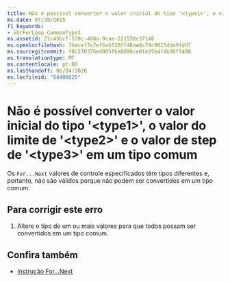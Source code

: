 ```yaml
---
title: Não é possível converter o valor inicial do tipo '<type1>', o valor do limite de '<type2>' e o valor de step de '<type3>' em um tipo comum
ms.date: 07/20/2015
f1_keywords:
- vbrForLoop_CommonType3
ms.assetid: 21c45bcf-539c-488a-9cae-221558c37146
ms.openlocfilehash: 7becef7a7ef6abf20ff48aa8c74c0015dda9fdd7
ms.sourcegitcommit: f8c270376ed905f6a8896ce0fe25b4f4b38ff498
ms.translationtype: MT
ms.contentlocale: pt-BR
ms.lasthandoff: 06/04/2020
ms.locfileid: "84400829"
---
```

# <a name="cannot-convert-start-value-of-type-type1-limit-value-of-type2-and-step-value-of-type3-to-a-common-type"></a>Não é possível converter o valor inicial do tipo '\<type1>', o valor do limite de '\<type2>' e o valor de step de '\<type3>' em um tipo comum
Os `For...Next` valores de controle especificados têm tipos diferentes e, portanto, não são válidos porque não podem ser convertidos em um tipo comum.  
  
## <a name="to-correct-this-error"></a>Para corrigir este erro  
  
1. Altere o tipo de um ou mais valores para que todos possam ser convertidos em um tipo comum.  
  
## <a name="see-also"></a>Confira também

- [Instrução For...Next](../language-reference/statements/for-next-statement.md)

